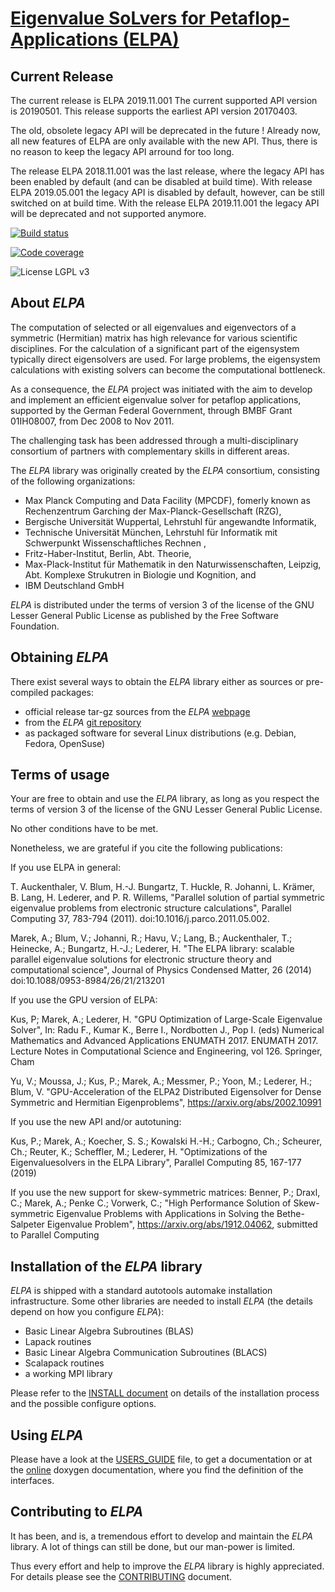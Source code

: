 # [Eigenvalue SoLvers for Petaflop-Applications (ELPA)](http://elpa.mpcdf.mpg.de)

## Current Release ##

The current release is ELPA 2019.11.001 The current supported API version
is 20190501. This release supports the earliest API version 20170403.

The old, obsolete legacy API will be deprecated in the future !
Already now, all new features of ELPA are only available with the new API. Thus, there
is no reason to keep the legacy API arround for too long.

The release ELPA 2018.11.001 was the last release, where the legacy API has been
enabled by default (and can be disabled at build time).
With release ELPA 2019.05.001 the legacy API is disabled by default, however,
can be still switched on at build time.
With the release ELPA 2019.11.001 the legacy API will be deprecated and
not supported anymore.

[![Build 
status](https://gitlab.mpcdf.mpg.de/elpa/elpa/badges/master/build.svg)](https://gitlab.mpcdf.mpg.de/elpa/elpa/commits/master)

[![Code 
coverage](https://gitlab.mpcdf.mpg.de/elpa/badges/master/coverage.svg)](http://elpa.pages.mpcdf.de/elpa/coverage_summary)

![License LGPL v3][license-badge]

[license-badge]: https://img.shields.io/badge/License-LGPL%20v3-blue.svg


## About *ELPA* ##

The computation of selected or all eigenvalues and eigenvectors of a symmetric
(Hermitian) matrix has high relevance for various scientific disciplines.
For the calculation of a significant part of the eigensystem typically direct
eigensolvers are used. For large problems, the eigensystem calculations with
existing solvers can become the computational bottleneck.

As a consequence, the *ELPA* project was initiated with the aim to develop and
implement an efficient eigenvalue solver for petaflop applications, supported
by the German Federal Government, through BMBF Grant 01IH08007, from
Dec 2008 to Nov 2011.

The challenging task has been addressed through a multi-disciplinary consortium
of partners with complementary skills in different areas.

The *ELPA* library was originally created by the *ELPA* consortium,
consisting of the following organizations:

- Max Planck Computing and Data Facility (MPCDF), fomerly known as
  Rechenzentrum Garching der Max-Planck-Gesellschaft (RZG),
- Bergische Universität Wuppertal, Lehrstuhl für angewandte
  Informatik,
- Technische Universität München, Lehrstuhl für Informatik mit
  Schwerpunkt Wissenschaftliches Rechnen ,
- Fritz-Haber-Institut, Berlin, Abt. Theorie,
- Max-Plack-Institut für Mathematik in den Naturwissenschaften,
  Leipzig, Abt. Komplexe Strukutren in Biologie und Kognition,
  and
- IBM Deutschland GmbH

*ELPA* is distributed under the terms of version 3 of the license of the
GNU Lesser General Public License as published by the Free Software Foundation.

## Obtaining *ELPA*

There exist several ways to obtain the *ELPA* library either as sources or pre-compiled packages:

- official release tar-gz sources from the *ELPA* [webpage](https://elpa.mpcdf.mpg.de/elpa-tar-archive)
- from the *ELPA* [git repository](https://gitlab.mpcdf.mpg.de/elpa/elpa)
- as packaged software for several Linux distributions (e.g. Debian, Fedora, OpenSuse)

## Terms of usage

Your are free to obtain and use the *ELPA* library, as long as you respect the terms
of version 3 of the license of the GNU Lesser General Public License.

No other conditions have to be met.

Nonetheless, we are grateful if you cite the following publications:

  If you use ELPA in general:

  T. Auckenthaler, V. Blum, H.-J. Bungartz, T. Huckle, R. Johanni,
  L. Krämer, B. Lang, H. Lederer, and P. R. Willems,
  "Parallel solution of partial symmetric eigenvalue problems from
  electronic structure calculations",
  Parallel Computing 37, 783-794 (2011).
  doi:10.1016/j.parco.2011.05.002.

  Marek, A.; Blum, V.; Johanni, R.; Havu, V.; Lang, B.; Auckenthaler,
  T.; Heinecke, A.; Bungartz, H.-J.; Lederer, H.
  "The ELPA library: scalable parallel eigenvalue solutions for electronic
  structure theory and computational science",
  Journal of Physics Condensed Matter, 26 (2014)
  doi:10.1088/0953-8984/26/21/213201
  
  If you use the GPU version of ELPA:

  Kus, P; Marek, A.; Lederer, H.
  "GPU Optimization of Large-Scale Eigenvalue Solver",
  In: Radu F., Kumar K., Berre I., Nordbotten J., Pop I. (eds) 
  Numerical Mathematics and Advanced Applications ENUMATH 2017. ENUMATH 2017. 
  Lecture Notes in Computational Science and Engineering, vol 126. Springer, Cham
  
  Yu, V.; Moussa, J.; Kus, P.; Marek, A.; Messmer, P.; Yoon, M.; Lederer, H.; Blum, V.
  "GPU-Acceleration of the ELPA2 Distributed Eigensolver for Dense Symmetric and Hermitian Eigenproblems",
  https://arxiv.org/abs/2002.10991

  If you use the new API and/or autotuning:
 
  Kus, P.; Marek, A.; Koecher, S. S.; Kowalski H.-H.; Carbogno, Ch.; Scheurer, Ch.; Reuter, K.; Scheffler, M.; Lederer, H.
  "Optimizations of the Eigenvaluesolvers in the ELPA Library",
  Parallel Computing 85, 167-177 (2019)

  If you use the new support for skew-symmetric matrices:
  Benner, P.; Draxl, C.; Marek, A.; Penke C.; Vorwerk, C.;
  "High Performance Solution of Skew-symmetric Eigenvalue Problems with Applications in Solving the Bethe-Salpeter Eigenvalue Problem",
  https://arxiv.org/abs/1912.04062, submitted to Parallel Computing
  

## Installation of the *ELPA* library

*ELPA* is shipped with a standard autotools automake installation infrastructure.
Some other libraries are needed to install *ELPA* (the details depend on how you
configure *ELPA*):

  - Basic Linear Algebra Subroutines (BLAS)
  - Lapack routines
  - Basic Linear Algebra Communication Subroutines (BLACS)
  - Scalapack routines
  - a working MPI library

Please refer to the [INSTALL document](INSTALL.md) on details of the installation process and
the possible configure options.

## Using *ELPA*

Please have a look at the [USERS_GUIDE](USERS_GUIDE.md) file, to get a documentation or at the [online](http://elpa.mpcdf.mpg.de/html/Documentation/ELPA-2020.05.001.rc1/html/index.html) doxygen documentation, where you find the definition of the interfaces.

## Contributing to *ELPA*

It has been, and is, a tremendous effort to develop and maintain the
*ELPA* library. A lot of things can still be done, but our man-power is limited.

Thus every effort and help to improve the *ELPA* library is highly appreciated.
For details please see the [CONTRIBUTING](CONTRIBUTING.md) document.



